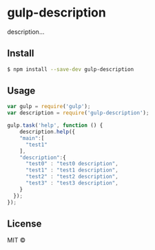 # gulp-description 


description...

## Install

```sh
$ npm install --save-dev gulp-description
```


## Usage

```js
var gulp = require('gulp');
var description = require('gulp-description');

gulp.task('help', function () {
	description.help({
    "main":[
      "test1"
    ],
    "description":{
      "test0" : "test0 description",
      "test1" : "test1 description",
      "test2" : "test2 description",
      "test3" : "test3 description",
    }
  });
});
```


## License

MIT ©